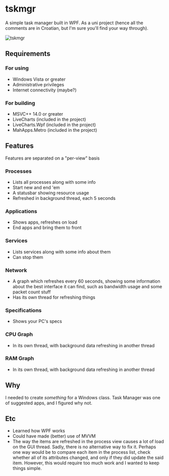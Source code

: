 # tskmgr

A simple task manager built in WPF. As a uni project (hence all the comments are in Croatian, but I'm sure you'll find your way through).

![tskmgr](https://raw.github.com/tobe/tskmgr/master/screenshot.png)

## Requirements
### For using
* Windows Vista or greater
* Administrative privileges
* Internet connectivity (maybe?)

### For building
* MSVC++ 14.0 or greater
* LiveCharts (included in the project)
* LiveCharts.Wpf (included in the project)
* MahApps.Metro (included in the project)

## Features
Features are separated on a "per-view" basis

### Processes
* Lists all processes along with some info
* Start new and end 'em
* A statusbar showing resource usage
* Refreshed in background thread, each 5 seconds

### Applications
* Shows apps, refreshes on load
* End apps and bring them to front

### Services
* Lists services along with some info about them
* Can stop them

### Network
* A graph which refreshes every 60 seconds, showing some information about the best interface it can find, such as bandwidth usage and some packet count stuff
* Has its own thread for refreshing things

### Specifications
* Shows your PC's specs

### CPU Graph
* In its own thread, with background data refreshing in another thread
### RAM Graph
* In its own thread, with background data refreshing in another thread

## Why
I needed to create *something* for a Windows class. Task Manager was one of suggested apps, and I figured why not.

## Etc
* Learned how WPF works
* Could have made (better) use of MVVM
* The way the items are refreshed in the process view causes a lot of load on the GUI thread. Sadly, there is no alternative way to fix it.
Perhaps one way would be to compare each item in the process list, check whether all of its attributes changed, and only if they did update the said item.
However, this would require too much work and I wanted to keep things simple.